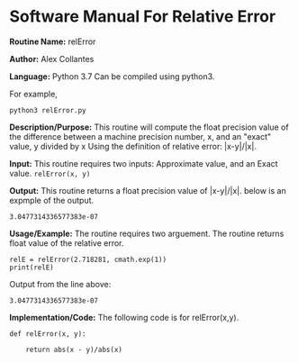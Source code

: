 # Software Manual For Relative Error

**Routine Name:** relError
 
**Author:** Alex Collantes
 
**Language:** Python 3.7 Can be compiled using python3.

For example,

`python3 relError.py`

**Description/Purpose:** This routine will compute the float precision value of the difference between a machine precision number, x, and an "exact" value, y divided by x Using the definition of relative error: |x-y|/|x|.

**Input:** This routine requires two inputs: Approximate value, and an Exact value.
`relError(x, y)`

**Output:** This routine returns a float precision value of |x-y|/|x|. below is an expmple of the output.
```
3.0477314336577383e-07
```

**Usage/Example:** The routine requires two arguement. The routine returns float value of the relative error.
```
relE = relError(2.718281, cmath.exp(1))
print(relE)
 ```
Output from the line above:

`3.0477314336577383e-07`

**Implementation/Code:** The following code is for relError(x,y). 

```
def relError(x, y):
    
    return abs(x - y)/abs(x)

```
